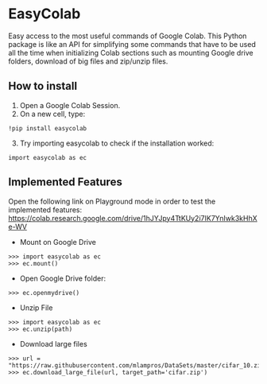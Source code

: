 # EasyColab
Easy access to the most useful commands of Google Colab. This Python package is like an API for simplifying some commands that have to be used all the time when initializing Colab sections such as mounting Google drive folders, download of big files and zip/unzip files. 

## How to install
1. Open a Google Colab Session.
2. On a new cell, type:
```
!pip install easycolab
```
3. Try importing easycolab to check if the installation worked:
```
import easycolab as ec
```


## Implemented Features
Open the following link on Playground mode in order to test the implemented features: https://colab.research.google.com/drive/1hJYJpy4TtKUy2i7IK7YnIwk3kHhXe-WV

- Mount on Google Drive
```
>>> import easycolab as ec
>>> ec.mount()
```

- Open Google Drive folder:

```
>>> ec.openmydrive()
```

- Unzip File
```
>>> import easycolab as ec
>>> ec.unzip(path)
```


- Download large files
```
>>> url = "https://raw.githubusercontent.com/mlampros/DataSets/master/cifar_10.zip"
>>> ec.download_large_file(url, target_path='cifar.zip')
```


